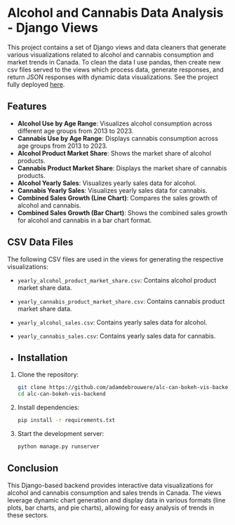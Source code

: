 # Alcohol and Cannabis Data Analysis - Django Views

This project contains a set of Django views and data cleaners that generate various visualizations related to alcohol and cannabis consumption and market trends in Canada. To clean the data I use pandas, then create new csv files served to the views which process data, generate responses, and return JSON responses with dynamic data visualizations. See the project fully deployed [here](https://alc-can-market-analysis.netlify.app/).

## Features

- **Alcohol Use by Age Range**: Visualizes alcohol consumption across different age groups from 2013 to 2023.
- **Cannabis Use by Age Range**: Displays cannabis consumption across age groups from 2013 to 2023.
- **Alcohol Product Market Share**: Shows the market share of alcohol products.
- **Cannabis Product Market Share**: Displays the market share of cannabis products.
- **Alcohol Yearly Sales**: Visualizes yearly sales data for alcohol.
- **Cannabis Yearly Sales**: Visualizes yearly sales data for cannabis.
- **Combined Sales Growth (Line Chart)**: Compares the sales growth of alcohol and cannabis.
- **Combined Sales Growth (Bar Chart)**: Shows the combined sales growth for alcohol and cannabis in a bar chart format.

## CSV Data Files

The following CSV files are used in the views for generating the respective visualizations:

- `yearly_alcohol_product_market_share.csv`: Contains alcohol product market share data.
- `yearly_cannabis_product_market_share.csv`: Contains cannabis product market share data.
- `yearly_alcohol_sales.csv`: Contains yearly sales data for alcohol.
- `yearly_cannabis_sales.csv`: Contains yearly sales data for cannabis.

- ## Installation

1. Clone the repository:

    ```bash
    git clone https://github.com/adamdebrouwere/alc-can-bokeh-vis-backend.git
    cd alc-can-bokeh-vis-backend
    ```

2. Install dependencies:

    ```bash
    pip install -r requirements.txt
    ```

3. Start the development server:

    ```bash
    python manage.py runserver
    ```

## Conclusion

This Django-based backend provides interactive data visualizations for alcohol and cannabis consumption and sales trends in Canada. The views leverage dynamic chart generation and display data in various formats (line plots, bar charts, and pie charts), allowing for easy analysis of trends in these sectors.
